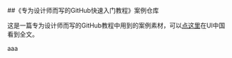 ##《专为设计师而写的GitHub快速入门教程》案例仓库

这是一篇专为设计师而写的GitHub教程中用到的案例素材，可以[点这里](http://www.ui.cn/project.php?id=20957)在UI中国看到全文。

aaa
